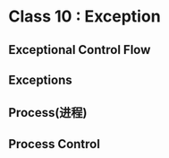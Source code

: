 # Class 10 : Exception

## Exceptional Control Flow

## Exceptions

## Process(进程)

## Process Control
